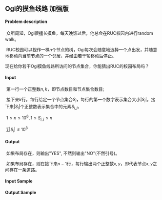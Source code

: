 ## Ogi的摸鱼线路 加强版

#### Problem description

​	众所周知，Ogi很擅长摸鱼，每天晚饭过后，他总会在RUC校园内进行random walk。

​	RUC校园可以视作一棵$n$个节点的树，Ogi每次会随意地选择一个点出发，并随意地移动向当前节点的一个邻居，并经由若干轮移动后停止。

​	现在给你若干Ogi摸鱼线路所访问的节点集合，你能猜出RUC的校园布局吗？

#### Input

​	第一行一个正整数$n, k$，即节点数目和节点集合数目;

​	接下来$k$行，每行给定一个节点集合$S_i$，每行的第一个数字表示集合大小$|S_i|$，接下来$|S_i|$个正整数表示集合中的元素$S_{i,j}$。

​	$1 \le n \le 10^6, 1 \le S_{i,j} \le n$

​	$\sum |S_i| \le 10^8$

#### Output

​	如果布局存在，则输出"YES", 不然则输出"NO"(不然引号)。

​	如果布局存在，则在接下来$n-1$行，每行输出两个正整数$x,y$，即代表节点$x,y$之间存在一条道路。

#### Input Sample

#### Output Sample

